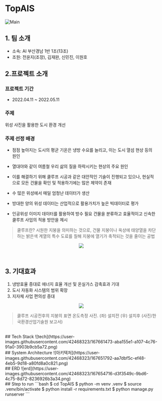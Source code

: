 # TopAIS
![Main](https://user-images.githubusercontent.com/42468323/167663480-471cfd9e-3c5a-483b-a70a-f2830c893f91.png)

## 1. 팀 소개
- 소속: AI 부산경남 1반 1조(13조)
- 조원: 전윤지(조장), 김재완, 신민진, 이원호
## 2.프로젝트 소개
### 프로젝트 기간
- 2022.04.11 ~ 2022.05.11
### 주제
위성 사진을 활용한 도시 환경 개선
<br>
### 주제 선정 배경
- 점점 높아지는 도시의 평균 기온은 냉방 수요를 늘리고, 이는 도시 열섬 현상 등의 원인

- 열대야와 같이 여름철 우리 삶의 질을 하락시키는 현상의 주요 원인

- 이를 해결하기 위해 쿨루프 시공과 같은 대안적인 기술이 진행되고 있으나, 현실적으로 모든 건물을 확인 및 적용하기에는 많은 제약이 존재

- 수 많은 위성에서 매일 엄청난 데이터가 생산

- 방대한 양의 위성 데이터는 산업적으로 활용가치가 높은 빅데이터로 평가

- 인공위성 이미지 데이터를 활용하여 방수 필요 건물을 분류하고 효율적이고 신속한 쿨루프 사업의 적용 방안을 제시

>쿨루프란?
> 시원한 지붕을 의미하는 것으로, 건물 지붕이나 옥상에 태양열을 차단하는 밝은색 계열의 특수 도료를 칠해 지붕에 열기가 축적되는 것을 줄이는 공법

<p align="center">
  <img src="https://cdn.electimes.com/news/photo/202203/301619_501016_1615.jpg"/>
</p>

<br>

## 3. 기대효과
1. 냉방효율 증대로 에너지 효율 개선 및 온실가스 감축효과 기대
2. 도시 자동화 시스템의 범위 확장
3. 지자체 사업 편의성 증대

<p align="center">
  <img src="https://cdn.gjinfocus.com/news/photo/202103/10583_10698_2638.jpg"/>
</p>

> 쿨루프 시공전후의 지붕의 표면 온도측정 사진. (좌) 설치전 (우) 설치후 
> (사진/한국환경산업기술원 보고서)
<br>
## Tech Stack
![tech](https://user-images.githubusercontent.com/42468323/167661473-aba155e1-a107-4c76-91a0-3903b9cb5a72.png)
<br>
## System Architecture
![아키텍처](https://user-images.githubusercontent.com/42468323/167651792-aa7dbf5c-ef48-4eb5-9d18-a80fd8a0c821.png)
<br>
## ERD
![erd](https://user-images.githubusercontent.com/42468323/167654716-d3f3549c-9bd6-4c75-8d72-8236926b3a34.png)
<br>
## Step to run
```bash
$ cd TopAIS
$ python -m venv .venv
$ source .venv/bin/activate
$ python install -r requirements.txt
$ python manage.py runserver
```


